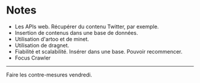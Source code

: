 # Notes

* Les APIs web. Récupérer du contenu Twitter, par exemple.
* Insertion de contenus dans une base de données.
* Utilisation d'artoo et de minet.
* Utilisation de dragnet.
* Fiabilité et scalabilité. Insérer dans une base. Pouvoir recommencer.
* Focus Crawler

---

Faire les contre-mesures vendredi.
